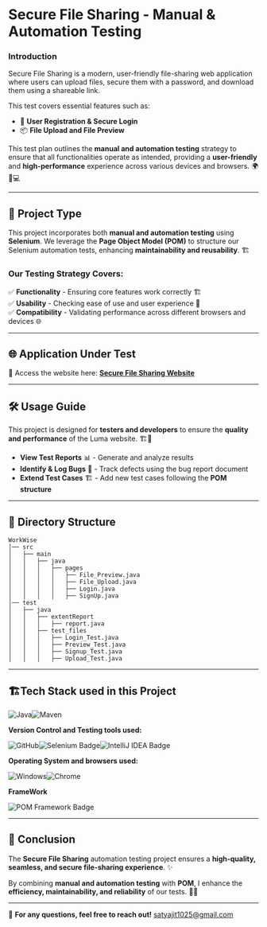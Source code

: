 # Secure File Sharing - Manual & Automation Testing 

### Introduction
Secure File Sharing is a modern, user-friendly file-sharing web application where users can upload files, secure them with a password, and download them using a shareable link.

This test covers essential features such as:
- 🔐 **User Registration & Secure Login**
- 📦 **File Upload and File Preview**

This test plan outlines the **manual and automation testing** strategy to ensure that all functionalities operate as intended, providing a **user-friendly** and **high-performance** experience across various devices and browsers. 🌍📱💻

---

## 🔬 Project Type
This project incorporates both **manual and automation testing** using **Selenium**. We leverage the **Page Object Model (POM)** to structure our Selenium automation tests, enhancing **maintainability and reusability**. 🏗️

### Our Testing Strategy Covers:
✅ **Functionality** - Ensuring core features work correctly 🏗️ </br>
✅ **Usability** - Checking ease of use and user experience 🎨</br>
✅ **Compatibility** - Validating performance across different browsers and devices 🌐
</br>

---

## 🌐 Application Under Test
🔗 Access the website here: [**Secure File Sharing Website**](https://file-sharing-application.netlify.app/login)

---

## 🛠️ Usage Guide
This project is designed for **testers and developers** to ensure the **quality and performance** of the Luma website. 🏗️🧪

- **View Test Reports** 📊 - Generate and analyze results
- **Identify & Log Bugs** 🐞 - Track defects using the bug report document
- **Extend Test Cases** 🏗️ - Add new test cases following the **POM structure**

---

## 📂 Directory Structure
```
WorkWise
│── src
│   ├── main
│   │   ├── java
│   │   │   ├── pages
│   │   │   │   ├── File_Preview.java
│   │   │   │   ├── File_Upload.java
│   │   │   │   ├── Login.java
│   │   │   │   ├── SignUp.java
│── test
│   ├── java
│   │   ├── extentReport
│   │   │   ├── report.java
│   │   ├── test_files
│   │   │   ├── Login_Test.java
│   │   │   ├── Preview_Test.java
│   │   │   ├── Signup_Test.java
│   │   │   ├── Upload_Test.java
```
---

## 🏗️Tech Stack used in this Project

<div style="display: flex; align-items: center;">
  <img alt="Java" src="https://img.shields.io/badge/Java-007396?logo=java&logoColor=white&style=flat" />
  <img alt="Maven" src="https://img.shields.io/badge/Maven-C71A36?logo=apache-maven&logoColor=white&style=flat" />
</div>

**Version Control and Testing tools used:**

<div style="display: flex; align-items: center;">
<img alt="GitHub" src="https://img.shields.io/badge/GitHub-181717?logo=github&logoColor=white&style=flat" />
<img src="https://img.shields.io/badge/Selenium-green?style=flat&logo=selenium&logoColor=white" alt="Selenium Badge">
<img src="https://img.shields.io/badge/IDE-IntelliJ-blue?style=flat&logo=intellijidea&logoColor=white" alt="IntelliJ IDEA Badge">
</div>

**Operating System and browsers used:**

<div style="display: flex; align-items: center;">
<img alt="Windows" src="https://img.shields.io/badge/Windows-00ADEF?logo=windows&logoColor=white&style=flat" />
<img alt="Chrome" src="https://img.shields.io/badge/Chrome-4285F4?logo=google-chrome&logoColor=white&style=flat" />
</div>

**FrameWork**

<div style="display: flex; align-items: center;">
<img src="https://img.shields.io/badge/POM%20Framework-White?style=flat&logo=java&logoColor=white" alt="POM Framework Badge">
</div>

---

## 🎯 Conclusion
The **Secure File Sharing** automation testing project ensures a **high-quality, seamless, and secure file-sharing experience**. ✨

By combining **manual and automation testing** with **POM**, I enhance the **efficiency, maintainability, and reliability** of our tests. 🚀✅

---

📌 **For any questions, feel free to reach out!**
satyajit1025@gmail.com


